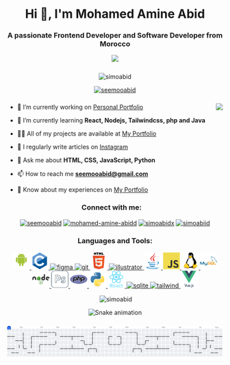 <h1 align="center">Hi 👋, I'm Mohamed Amine Abid</h1>
<h3 align="center">A passionate Frontend Developer and Software Developer from Morocco</h3>

<div align="center">
  <img height="150" src="https://media.giphy.com/media/M9gbBd9nbDrOTu1Mqx/giphy.gif"  />
</div>


###

<p align="center"> <img src="https://komarev.com/ghpvc/?username=simoabid&label=Profile%20views&color=0e75b6&style=flat" alt="simoabid" /> </p>


<p align="center"> <a href="https://twitter.com/seemooabid" target="blank"><img src="https://img.shields.io/twitter/follow/seemooabid?logo=twitter&style=for-the-badge" alt="seemooabid" /></a> </p>

###
###
<img align="right" height="250" src="https://i.imgflip.com/65efzo.gif"  />

###

- 🔭 I’m currently working on [Personal Portfolio](https://seemoo.netlify.app/)

- 🌱 I’m currently learning **React, Nodejs, Tailwindcss, php and Java**

- 👨‍💻 All of my projects are available at [My Portfolio](https://seemoo.netlify.app/)

- 📝 I regularly write articles on [Instagram](https://www.instagram.com/simoabiid)

- 💬 Ask me about **HTML, CSS, JavaScript, Python**

- 📫 How to reach me **seemooabid@gmail.com**

- 📄 Know about my experiences on [My Portfolio](https://seemoo.netlify.app/)

<h3 align="center">Connect with me:</h3>
<p align="center">
<a href="https://twitter.com/seemooabid" target="blank"><img align="center" src="https://raw.githubusercontent.com/rahuldkjain/github-profile-readme-generator/master/src/images/icons/Social/twitter.svg" alt="seemooabid" height="30" width="40" /></a>
<a href="https://linkedin.com/in/mohamed-amine-abidd" target="blank"><img align="center" src="https://raw.githubusercontent.com/rahuldkjain/github-profile-readme-generator/master/src/images/icons/Social/linked-in-alt.svg" alt="mohamed-amine-abidd" height="30" width="40" /></a>
<a href="https://fb.com/simoabidx" target="blank"><img align="center" src="https://raw.githubusercontent.com/rahuldkjain/github-profile-readme-generator/master/src/images/icons/Social/facebook.svg" alt="simoabidx" height="30" width="40" /></a>
<a href="https://instagram.com/simoabiid" target="blank"><img align="center" src="https://raw.githubusercontent.com/rahuldkjain/github-profile-readme-generator/master/src/images/icons/Social/instagram.svg" alt="simoabiid" height="30" width="40" /></a>
</p>

<h3 align="center">Languages and Tools:</h3>
<p align="center"> <a href="https://developer.android.com" target="_blank" rel="noreferrer"> <img src="https://raw.githubusercontent.com/devicons/devicon/master/icons/android/android-original-wordmark.svg" alt="android" width="40" height="40"/> </a> <a href="https://www.cprogramming.com/" target="_blank" rel="noreferrer"> <img src="https://raw.githubusercontent.com/devicons/devicon/master/icons/c/c-original.svg" alt="c" width="40" height="40"/> </a> <a href="https://www.figma.com/" target="_blank" rel="noreferrer"> <img src="https://www.vectorlogo.zone/logos/figma/figma-icon.svg" alt="figma" width="40" height="40"/> </a> <a href="https://git-scm.com/" target="_blank" rel="noreferrer"> <img src="https://www.vectorlogo.zone/logos/git-scm/git-scm-icon.svg" alt="git" width="40" height="40"/> </a> <a href="https://www.w3.org/html/" target="_blank" rel="noreferrer"> <img src="https://raw.githubusercontent.com/devicons/devicon/master/icons/html5/html5-original-wordmark.svg" alt="html5" width="40" height="40"/> </a> <a href="https://www.adobe.com/in/products/illustrator.html" target="_blank" rel="noreferrer"> <img src="https://www.vectorlogo.zone/logos/adobe_illustrator/adobe_illustrator-icon.svg" alt="illustrator" width="40" height="40"/> </a> <a href="https://www.java.com" target="_blank" rel="noreferrer"> <img src="https://raw.githubusercontent.com/devicons/devicon/master/icons/java/java-original.svg" alt="java" width="40" height="40"/> </a> <a href="https://developer.mozilla.org/en-US/docs/Web/JavaScript" target="_blank" rel="noreferrer"> <img src="https://raw.githubusercontent.com/devicons/devicon/master/icons/javascript/javascript-original.svg" alt="javascript" width="40" height="40"/> </a> <a href="https://www.linux.org/" target="_blank" rel="noreferrer"> <img src="https://raw.githubusercontent.com/devicons/devicon/master/icons/linux/linux-original.svg" alt="linux" width="40" height="40"/> </a> <a href="https://www.mysql.com/" target="_blank" rel="noreferrer"> <img src="https://raw.githubusercontent.com/devicons/devicon/master/icons/mysql/mysql-original-wordmark.svg" alt="mysql" width="40" height="40"/> </a> <a href="https://nodejs.org" target="_blank" rel="noreferrer"> <img src="https://raw.githubusercontent.com/devicons/devicon/master/icons/nodejs/nodejs-original-wordmark.svg" alt="nodejs" width="40" height="40"/> </a> <a href="https://www.photoshop.com/en" target="_blank" rel="noreferrer"> <img src="https://raw.githubusercontent.com/devicons/devicon/master/icons/photoshop/photoshop-line.svg" alt="photoshop" width="40" height="40"/> </a> <a href="https://www.php.net" target="_blank" rel="noreferrer"> <img src="https://raw.githubusercontent.com/devicons/devicon/master/icons/php/php-original.svg" alt="php" width="40" height="40"/> </a> <a href="https://www.python.org" target="_blank" rel="noreferrer"> <img src="https://raw.githubusercontent.com/devicons/devicon/master/icons/python/python-original.svg" alt="python" width="40" height="40"/> </a> <a href="https://reactjs.org/" target="_blank" rel="noreferrer"> <img src="https://raw.githubusercontent.com/devicons/devicon/master/icons/react/react-original-wordmark.svg" alt="react" width="40" height="40"/> </a> <a href="https://www.sqlite.org/" target="_blank" rel="noreferrer"> <img src="https://www.vectorlogo.zone/logos/sqlite/sqlite-icon.svg" alt="sqlite" width="40" height="40"/> </a> <a href="https://tailwindcss.com/" target="_blank" rel="noreferrer"> <img src="https://www.vectorlogo.zone/logos/tailwindcss/tailwindcss-icon.svg" alt="tailwind" width="40" height="40"/> </a> <a href="https://vuejs.org/" target="_blank" rel="noreferrer"> <img src="https://raw.githubusercontent.com/devicons/devicon/master/icons/vuejs/vuejs-original-wordmark.svg" alt="vuejs" width="40" height="40"/> </a> </p>


<p align="center">&nbsp;<img align="center" src="https://github-readme-stats.vercel.app/api?username=simoabid&show_icons=true&locale=en" alt="simoabid" /></p>

<p align="center"><img src="https://raw.githubusercontent.com/simoabid/simoabid/output/snake.svg" alt="Snake animation" /></p>

###

<picture>
  <source media="(prefers-color-scheme: dark)" srcset="https://raw.githubusercontent.com/simoabid/simoabid/output/pacman-contribution-graph-dark.svg">
  <source media="(prefers-color-scheme: light)" srcset="https://raw.githubusercontent.com/simoabid/simoabid/output/pacman-contribution-graph.svg">
  <img alt="pacman contribution graph" src="https://raw.githubusercontent.com/simoabid/simoabid/output/pacman-contribution-graph.svg">
</picture>

